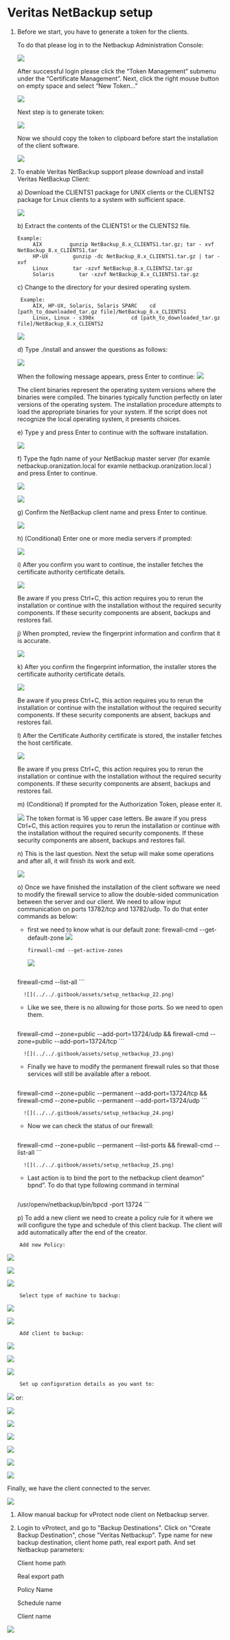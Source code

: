 # Veritas NetBackup setup

1. Before we start, you have to generate a token for the clients.

   To do that please log in to the Netbackup Administration Console:

   ![](../../.gitbook/assets/setup_netbackup_1.png)

   After successful login please click the “Token Management” submenu under the “Certificate Management”. Next, click the right mouse button on empty space and select “New Token…”

   ![](../../.gitbook/assets/setup_netbackup_2.png)

   Next step is to generate token:

   ![](../../.gitbook/assets/setup_netbackup_3.png)

   Now we should copy the token to clipboard before start the installation of the client software.

   ![](../../.gitbook/assets/setup_netbackup_4.png)

2. To enable Veritas NetBackup support please download and install Veritas NetBackup Client:

   a\) Download the CLIENTS1 package for UNIX clients or the CLIENTS2 package for Linux clients to a system with sufficient space.

   ![](../../.gitbook/assets/setup_netbackup_5.png)

   b\) Extract the contents of the CLIENTS1 or the CLIENTS2 file.

   ```text
   Example:
        AIX         gunzip NetBackup_8.x_CLIENTS1.tar.gz; tar - xvf NetBackup_8.x_CLIENTS1.tar
        HP-UX        gunzip -dc NetBackup_8.x_CLIENTS1.tar.gz | tar -xvf
        Linux        tar -xzvf NetBackup_8.x_CLIENTS2.tar.gz
        Solaris        tar -xzvf NetBackup_8.x_CLIENTS1.tar.gz
   ```

   c\) Change to the directory for your desired operating system.

   ```text
    Example:
        AIX, HP-UX, Solaris, Solaris SPARC    cd [path_to_downloaded_tar.gz file]/NetBackup_8.x_CLIENTS1
        Linux, Linux - s390x            cd [path_to_downloaded_tar.gz file]/NetBackup_8.x_CLIENTS2
   ```

   ![](../../.gitbook/assets/setup_netbackup_6.png)

   d\) Type ./install and answer the questions as follows:

   ![](../../.gitbook/assets/setup_netbackup_7.png)

   When the following message appears, press Enter to continue:
   ![](../../.gitbook/assets/setup_netbackup_8.png)

   The client binaries represent the operating system versions where the binaries were compiled. The binaries typically function perfectly on later versions of the operating system. The installation procedure attempts to load the appropriate binaries for your system. If the script does not recognize the local operating system, it presents choices.

   e\) Type y and press Enter to continue with the software installation.

   ![](../../.gitbook/assets/setup_netbackup_9.png)

   f\) Type the fqdn name of your NetBackup master server \(for examle netbackup.oranization.local for examle netbackup.oranization.local \) and press Enter to continue.

   ![](../../.gitbook/assets/setup_netbackup_10.png)

   ![](../../.gitbook/assets/setup_netbackup_11.png)

   g\) Confirm the NetBackup client name and press Enter to continue.

   ![](../../.gitbook/assets/setup_netbackup_12.png)

   h\) \(Conditional\) Enter one or more media servers if prompted:

   ![](../../.gitbook/assets/setup_netbackup_13.png)

   i\) After you confirm you want to continue, the installer fetches the certificate authority certificate details.

   ![](../../.gitbook/assets/setup_netbackup_14.png)

   Be aware if you press Ctrl+C, this action requires you to rerun the installation or continue with the installation without the required security components. If these security components are absent, backups and restores fail.

   j\) When prompted, review the fingerprint information and confirm that it is accurate.

   ![](../../.gitbook/assets/setup_netbackup_15.png)

   k\) After you confirm the fingerprint information, the installer stores the certificate authority certificate details.

   ![](../../.gitbook/assets/setup_netbackup_16.png)

   Be aware if you press Ctrl+C, this action requires you to rerun the installation or continue with the installation without the required security components. If these security components are absent, backups and restores fail.
   
   l\) After the Certificate Authority certificate is stored, the installer fetches the host certificate.

   ![](../../.gitbook/assets/setup_netbackup_17.png)

   Be aware if you press Ctrl+C, this action requires you to rerun the installation or continue with the installation without the required security components. If these security components are absent, backups and restores fail. 
   
   m\) \(Conditional\) If prompted for the Authorization Token, please enter it.

   ![](../../.gitbook/assets/setup_netbackup_18.png)
   The token format is 16 upper case letters. Be aware if you press Ctrl+C, this action requires you to rerun the installation or continue with the installation without the required security components. If these security components are absent, backups and restores fail. 
   
   n\) This is the last question. Next the setup will make some operations and after all, it will finish its work and exit.

   ![](../../.gitbook/assets/setup_netbackup_19.png)

   o\) Once we have finished the installation of the client software we need to modify the firewall service to allow the double-sided communication between the server and our client. We need to allow input communication on ports 13782/tcp and 13782/udp. To do that enter commands as below:

      * first we need to know what is our default zone: firewall-cmd --get-default-zone
         ![](../../.gitbook/assets/setup_netbackup_20.png)
         
         ```text
         firewall-cmd --get-active-zones
         ```
         
         ![](../../.gitbook/assets/setup_netbackup_21.png)

         ```text
    firewall-cmd --list-all
         ```

         ![](../../.gitbook/assets/setup_netbackup_22.png)

      * Like we see, there is no allowing for those ports. So we need to open them.
         ```text
     firewall-cmd --zone=public --add-port=13724/udp && firewall-cmd --zone=public --add-port=13724/tcp
         ```
         
         ![](../../.gitbook/assets/setup_netbackup_23.png)

      * Finally we have to modify the permanent firewall rules so that those services will still be available after a reboot.
         ```text
     firewall-cmd --zone=public --permanent --add-port=13724/tcp && firewall-cmd --zone=public --permanent --add-port=13724/udp
         ```

         ![](../../.gitbook/assets/setup_netbackup_24.png)

      * Now we can check the status of our firewall:
         ```text
      firewall-cmd --zone=public --permanent --list-ports && firewall-cmd --list-all
         ```
         
         ![](../../.gitbook/assets/setup_netbackup_25.png)

      * Last action is to bind the port to the netbackup client deamon” bpnd”. To do that type following command in terminal
         ```text
      /usr/openv/netbackup/bin/bpcd -port 13724
         ```
         
   p\) To add a new client we need to create a policy rule for it where we will configure the type and schedule of this client backup. The client will add automatically after the end of the creator.

```text
    Add new Policy:
```

![](../../.gitbook/assets/setup_netbackup_26.png)

![](../../.gitbook/assets/setup_netbackup_27.png)

![](../../.gitbook/assets/setup_netbackup_28.png)

```text
    Select type of machine to backup:
```

![](../../.gitbook/assets/setup_netbackup_29.png)

![](../../.gitbook/assets/setup_netbackup_30.png)

```text
    Add client to backup:
```

![](../../.gitbook/assets/setup_netbackup_31.png)

![](../../.gitbook/assets/setup_netbackup_32.png)

![](../../.gitbook/assets/setup_netbackup_33.png)

```text
    Set up configuration details as you want to:
```

![](../../.gitbook/assets/setup_netbackup_34.png) or:

![](../../.gitbook/assets/setup_netbackup_35.png)

![](../../.gitbook/assets/setup_netbackup_37.png)

![](../../.gitbook/assets/setup_netbackup_38.png)

![](../../.gitbook/assets/setup_netbackup_39.png)

![](../../.gitbook/assets/setup_netbackup_40.png)

![](../../.gitbook/assets/setup_netbackup_41.png)

Finally, we have the client connected to the server.

![](../../.gitbook/assets/setup_netbackup_42.png)

1. Allow manual backup for vProtect node client on Netbackup server.
2. Login to vProtect, and go to "Backup Destinations". Click on "Create Backup Destination", chose "Veritas Netbackup". Type name for new backup destination, client home path, real export path. And set Netbackup parameters:

   Client home path

   Real export path

   Policy Name

   Schedule name

   Client name

![](../../.gitbook/assets/setup_netbackup_01.png)

